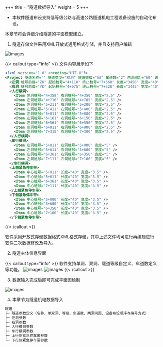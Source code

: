 +++
title = "隧道数据导入"
weight = 5
+++

- 本软件隧道布设支持低等级公路与高速公路隧道机电工程设备设施的自动化布设。

本章节将会详细介绍隧道的平面模型建立。

1. 隧道存储文件采用XML开放式通用格式存储，并且支持用户编辑

![images](/img/docs/import/tunnel/tunnel-file.webp)

{{< callout type="info" >}}
文件内容展示如下

```xml
<?xml version="1.0" encoding="UTF-8"?>
<Project 隧道名称="" 隧道类型="双洞" 隧道等级="AA" 车道数="2" 两洞间距="60" 设备编号方式="顺时针" Level="AA">
  <左洞 桩号前缀="ZK" 起始桩号="4+110" 终止桩号="7+560" 长度="3450" 宽度="40" />
  <右洞 桩号前缀="YK" 起始桩号="4+075" 终止桩号="7+520" 长度="3445" 宽度="40" />
  <人行横洞>
    <Item 左洞桩号="4+358" 右洞桩号="4+350" 宽度="2.5" />
    <Item 左洞桩号="4+716" 右洞桩号="4+705" 宽度="2.5" />
    <Item 左洞桩号="5+211" 右洞桩号="5+200" 宽度="2.5" />
    <Item 左洞桩号="5+411" 右洞桩号="5+400" 宽度="2.5" />
    <Item 左洞桩号="5+811" 右洞桩号="5+800" 宽度="2.5" />
    <Item 左洞桩号="6+161" 右洞桩号="6+150" 宽度="2.5" />
    <Item 左洞桩号="6+561" 右洞桩号="6+550" 宽度="2.5" />
    <Item 左洞桩号="6+911" 右洞桩号="6+900" 宽度="2.5" />
    <Item 左洞桩号="7+315" 右洞桩号="7+300" 宽度="2.5" />
  </人行横洞>
  <车行横洞>
    <Item 左洞桩号="5+011" 右洞桩号="5+000" 宽度="5" />
    <Item 左洞桩号="5+611" 右洞桩号="5+600" 宽度="5" />
    <Item 左洞桩号="6+361" 右洞桩号="6+350" 宽度="5" />
    <Item 左洞桩号="7+111" 右洞桩号="7+100" 宽度="5" />
  </车行横洞>
  <上侧紧急停车带>
    <Item 中心桩号="5+011" 长度="40" 宽度="3.5" />
    <Item 中心桩号="5+611" 长度="40" 宽度="3.5" />
    <Item 中心桩号="6+361" 长度="40" 宽度="3.5" />
    <Item 中心桩号="7+111" 长度="40" 宽度="3.5" />
  </上侧紧急停车带>
  <下侧紧急停车带>
    <Item 中心桩号="5+000" 长度="40" 宽度="3.5" />
    <Item 中心桩号="5+600" 长度="40" 宽度="3.5" />
    <Item 中心桩号="6+350" 长度="40" 宽度="3.5" />
    <Item 中心桩号="7+100" 长度="40" 宽度="3.5" />
  </下侧紧急停车带>
```
{{< /callout >}}

软件采用开放式存储数据格式XML格式存储，其中上述文件均可进行再编辑进行软件二次数据修改及导入。

2. 隧道主体信息界面

{{< callout type="info" >}}
软件支持单洞、双洞、隧道等级自定义、车道数定义等功能。
![images](/img/docs/import/tunnel/tunnel-into.webp)
![images](/img/docs/import/tunnel/tunnel-into2.webp)
{{< /callout >}}

3. 数据输入完成后即可完成平面图绘制

![images](/img/docs/import/tunnel/tunnel-into3.webp)

4. 本章节为隧道机电数据导入

```txt
隧道
├─ 隧道参数定义（名称、单双洞、等级、车道数、两洞间距、设备布设顺序与编号方式）
├─ 左洞参数
├─ 右洞参数
├─ 人行横洞参数
├─ 车行横洞参数
├─ 上行侧紧急停车带参数
└─ 下行侧紧急停车带参数
```
